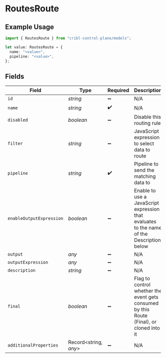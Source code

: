 # RoutesRoute

## Example Usage

```typescript
import { RoutesRoute } from "cribl-control-plane/models";

let value: RoutesRoute = {
  name: "<value>",
  pipeline: "<value>",
};
```

## Fields

| Field                                                                                     | Type                                                                                      | Required                                                                                  | Description                                                                               |
| ----------------------------------------------------------------------------------------- | ----------------------------------------------------------------------------------------- | ----------------------------------------------------------------------------------------- | ----------------------------------------------------------------------------------------- |
| `id`                                                                                      | *string*                                                                                  | :heavy_minus_sign:                                                                        | N/A                                                                                       |
| `name`                                                                                    | *string*                                                                                  | :heavy_check_mark:                                                                        | N/A                                                                                       |
| `disabled`                                                                                | *boolean*                                                                                 | :heavy_minus_sign:                                                                        | Disable this routing rule                                                                 |
| `filter`                                                                                  | *string*                                                                                  | :heavy_minus_sign:                                                                        | JavaScript expression to select data to route                                             |
| `pipeline`                                                                                | *string*                                                                                  | :heavy_check_mark:                                                                        | Pipeline to send the matching data to                                                     |
| `enableOutputExpression`                                                                  | *boolean*                                                                                 | :heavy_minus_sign:                                                                        | Enable to use a JavaScript expression that evaluates to the name of the Description below |
| `output`                                                                                  | *any*                                                                                     | :heavy_minus_sign:                                                                        | N/A                                                                                       |
| `outputExpression`                                                                        | *any*                                                                                     | :heavy_minus_sign:                                                                        | N/A                                                                                       |
| `description`                                                                             | *string*                                                                                  | :heavy_minus_sign:                                                                        | N/A                                                                                       |
| `final`                                                                                   | *boolean*                                                                                 | :heavy_minus_sign:                                                                        | Flag to control whether the event gets consumed by this Route (Final), or cloned into it  |
| `additionalProperties`                                                                    | Record<string, *any*>                                                                     | :heavy_minus_sign:                                                                        | N/A                                                                                       |